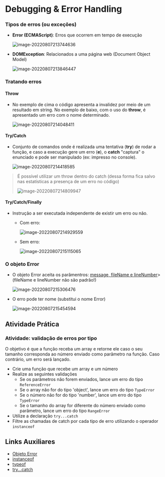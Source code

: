 # Debugging & Error Handling

### Tipos de erros (ou exceções)

- **Error (ECMAScript)**: Erros que ocorrem em tempo de execução

  ![image-20220807213744636](C:\Users\carol\AppData\Roaming\Typora\typora-user-images\image-20220807213744636.png)

- **DOMException**: Relacionados a uma página web (Document Object Model)

  ![image-20220807213846447](C:\Users\carol\AppData\Roaming\Typora\typora-user-images\image-20220807213846447.png)

### Tratando erros

#### Throw

- No exemplo de cima o código apresenta a invalidez por meio de um resultado em string. No exemplo de baixo, com o uso do **throw**, é apresentado um erro com o nome determinado.

  ![image-20220807214048411](C:\Users\carol\AppData\Roaming\Typora\typora-user-images\image-20220807214048411.png)

#### Try/Catch

- Conjunto de comandos onde é realizada uma tentativa (**try**) de rodar a função, e caso a execução gere um erro (**e**), o **catch** "captura" o enunciado e pode ser manipulado (ex: impresso no console).

  ![image-20220807214418585](C:\Users\carol\AppData\Roaming\Typora\typora-user-images\image-20220807214418585.png)

> É possível utilizar um throw dentro do catch (dessa forma fica salvo nas estatísticas a presença de um erro no código)
>
> ![image-20220807214809947](C:\Users\carol\AppData\Roaming\Typora\typora-user-images\image-20220807214809947.png)

#### Try/Catch/Finally

- Instrução a ser executada independente de existir um erro ou não.

  - Com erro:

    ![image-20220807214929559](C:\Users\carol\AppData\Roaming\Typora\typora-user-images\image-20220807214929559.png)

  - Sem erro:

    ![image-20220807215115065](C:\Users\carol\AppData\Roaming\Typora\typora-user-images\image-20220807215115065.png)

### O objeto Error

- O objeto Error aceita os parâmentros: <ins>message, fileName e lineNumber</ins>> (fileName e lineNumber não são padrão!)

  ![image-20220807215306476](C:\Users\carol\AppData\Roaming\Typora\typora-user-images\image-20220807215306476.png)

- O erro pode ter nome (substitui o nome Error)

  ![image-20220807215454594](C:\Users\carol\AppData\Roaming\Typora\typora-user-images\image-20220807215454594.png)



## Atividade Prática

### Atividade: validação de erros por tipo

O objetivo é que a função receba um array e retorne ele caso o seu tamanho corresponda ao número enviado como parâmetro na função. Caso contrário, um erro será lançado.

- Crie uma função que recebe um array e um número
- Realize as seguintes validações
  - Se os parâmetros não forem enviados, lance um erro do tipo `ReferenceError`
  - Se o array não for do tipo 'object', lance um erro do tipo `TypeError`
  - Se o número não for do tipo 'number', lance um erro do tipo `TypeError`
  - Se o tamanho do array for diferente do número enviado como parâmetro, lance um erro do tipo `RangeError`
- Utilize a declaração `try...catch`
- Filtre as chamadas de catch por cada tipo de erro utilizando o operador `instanceof`

## Links Auxiliares

- [Objeto Error](https://developer.mozilla.org/pt-BR/docs/Web/JavaScript/Reference/Global_Objects/Error)
- [instanceof](https://developer.mozilla.org/pt-BR/docs/Web/JavaScript/Reference/Operators/instanceof)
- [typeof](https://developer.mozilla.org/pt-BR/docs/Web/JavaScript/Reference/Operators/typeof)
- [try...catch](https://developer.mozilla.org/pt-BR/docs/Web/JavaScript/Reference/Statements/try...catch)
